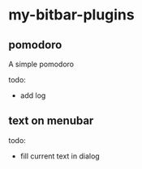 # my-bitbar-plugins

## pomodoro

A simple pomodoro

todo:

- add log

## text on menubar

todo:

- fill current text in dialog
